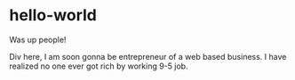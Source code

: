 # hello-world

Was up people!

Div here, I am soon gonna be entrepreneur of a web based business.
I have realized no one ever got rich by working 9-5 job.
